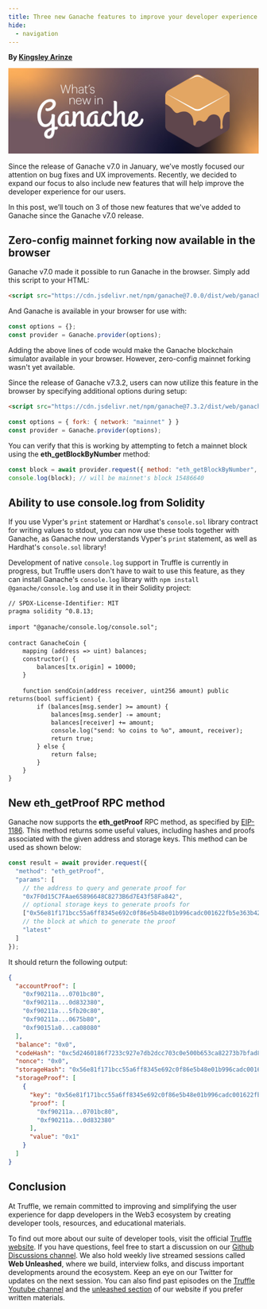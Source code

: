 ```yaml
---
title: Three new Ganache features to improve your developer experience
hide:
  - navigation
---
```


**By [Kingsley Arinze](https://twitter.com/heydamali)**

![Three new Ganache features to improve your developer experience](./what-is-new-in-ganache.jpg)

Since the release of Ganache v7.0 in January, we’ve mostly focused our attention on bug fixes and UX improvements. Recently, we decided to expand our focus to also include new features that will help improve the developer experience for our users.

In this post, we’ll touch on 3 of those new features that we've added to Ganache since the Ganache v7.0 release.

## Zero-config mainnet forking now available in the browser

Ganache v7.0 made it possible to run Ganache in the browser. Simply add this script to your HTML:

```html
<script src="https://cdn.jsdelivr.net/npm/ganache@7.0.0/dist/web/ganache.min.js"></script>
```

And Ganache is available in your browser for use with:

```javascript
const options = {};
const provider = Ganache.provider(options);
```

Adding the above lines of code would make the Ganache blockchain simulator available in your browser. However, zero-config mainnet forking wasn't yet available.

Since the release of Ganache v7.3.2, users can now utilize this feature in the browser by specifying additional options during setup:

```html
<script src="https://cdn.jsdelivr.net/npm/ganache@7.3.2/dist/web/ganache.min.js"></script>
```

```javascript
const options = { fork: { network: "mainnet" } }
const provider = Ganache.provider(options);
```

You can verify that this is working by attempting to fetch a mainnet block using the **eth_getBlockByNumber** method:

```javascript
const block = await provider.request({ method: "eth_getBlockByNumber", params: ["0xec4eb0"] });
console.log(block); // will be mainnet's block 15486640
```

## Ability to use console.log from Solidity

If you use Vyper's `print` statement or Hardhat's `console.sol` library contract for writing values to stdout, you can now use these tools together with Ganache, as Ganache now understands Vyper's `print` statement, as well as Hardhat's `console.sol` library!

Development of native `console.log` support in Truffle is currently in progress, but Truffle users don't have to wait to use this feature, as they can install Ganache's `console.log` library with `npm install @ganache/console.log` and use it in their Solidity project:

```solidity
// SPDX-License-Identifier: MIT
pragma solidity ^0.8.13;

import "@ganache/console.log/console.sol";

contract GanacheCoin {
    mapping (address => uint) balances;
    constructor() {
        balances[tx.origin] = 10000;
    }

    function sendCoin(address receiver, uint256 amount) public returns(bool sufficient) {
        if (balances[msg.sender] >= amount) {
            balances[msg.sender] -= amount;
            balances[receiver] += amount;
            console.log("send: %o coins to %o", amount, receiver);
            return true;
        } else {
            return false;
        }
    }
}
```

## New eth_getProof RPC method

Ganache now supports the **eth_getProof** RPC method, as specified by [EIP-1186](https://eips.ethereum.org/EIPS/eip-1186). This method returns some useful values, including hashes and proofs associated with the given address and storage keys. This method can be used as shown below:

```javascript
const result = await provider.request({
  "method": "eth_getProof",
  "params": [
    // the address to query and generate proof for
    "0x7F0d15C7FAae65896648C8273B6d7E43f58Fa842", 
    // optional storage keys to generate proofs for
    ["0x56e81f171bcc55a6ff8345e692c0f86e5b48e01b996cadc001622fb5e363b421"], 
    // the block at which to generate the proof
    "latest" 
  ]
});
```
It should return the following output:

```json
{
  "accountProof": [
    "0xf90211a...0701bc80",
    "0xf90211a...0d832380",
    "0xf90211a...5fb20c80",
    "0xf90211a...0675b80",
    "0xf90151a0...ca08080"
  ],
  "balance": "0x0",
  "codeHash": "0xc5d2460186f7233c927e7db2dcc703c0e500b653ca82273b7bfad8045d85a470",
  "nonce": "0x0",
  "storageHash": "0x56e81f171bcc55a6ff8345e692c0f86e5b48e01b996cadc001622fb5e363b421",
  "storageProof": [
    {
      "key": "0x56e81f171bcc55a6ff8345e692c0f86e5b48e01b996cadc001622fb5e363b421",
      "proof": [
        "0xf90211a...0701bc80",
        "0xf90211a...0d832380"
      ],
      "value": "0x1"
    }
  ]
}
```

## Conclusion

At Truffle, we remain committed to improving and simplifying the user experience for dapp developers in the Web3 ecosystem by creating developer tools, resources, and educational materials.

To find out more about our suite of developer tools, visit the official [Truffle website](https://trufflesuite.com). If you have questions, feel free to start a discussion on our [Github Discussions channel](https://github.com/orgs/trufflesuite/discussions). We also hold weekly live streamed sessions called **Web Unleashed**, where we build, interview folks, and discuss important developments around the ecosystem. Keep an eye on our Twitter for updates on the next session. You can also find past episodes on the [Truffle Youtube channel](https://www.youtube.com/c/TruffleSuite) and the [unleashed section](https://trufflesuite.com/unleashed) of our website if you prefer written materials.
